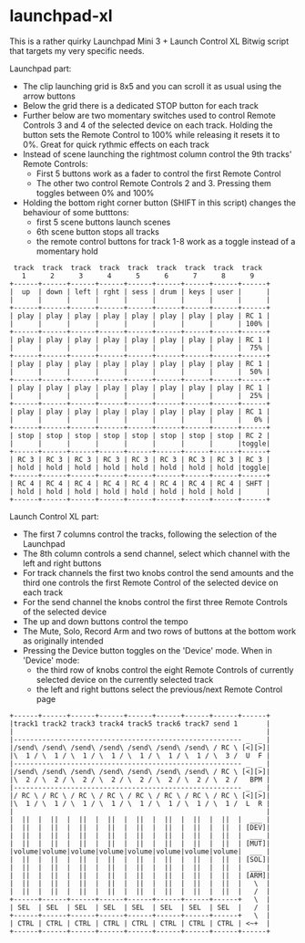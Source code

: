# launchpad-xl

This is a rather quirky Launchpad Mini 3 + Launch Control XL Bitwig script that targets my very specific needs.

Launchpad part:
- The clip launching grid is 8x5 and you can scroll it as usual using the arrow buttons
- Below the grid there is a dedicated STOP button for each track
- Further below are two momentary switches used to control Remote Controls 3 and 4 of the selected device on each track. Holding the button sets the Remote Control to 100% while releasing it resets it to 0%. Great for quick rythmic effects on each track
- Instead of scene launching the rightmost column control the 9th tracks' Remote Controls:
  + First 5 buttons work as a fader to control the first Remote Control
  + The other two control Remote Controls 2 and 3. Pressing them toggles between 0% and 100%
- Holding the bottom right corner button (SHIFT in this script) changes the behaviour of some butttons:
  + first 5 scene buttons launch scenes
  + 6th scene button stops all tracks
  + the remote control buttons for track 1-8 work as a toggle instead of a momentary hold

```
 track  track  track  track  track  track  track  track  track
   1      2      3      4      5      6      7      8      9
+------+------+------+------+------+------+------+------+------+
|  up  | down | left | rght | sess | drum | keys | user |      |
|      |      |      |      |      |      |      |      |      |
+------+------+------+------+------+------+------+------+------+
| play | play | play | play | play | play | play | play | RC 1 |
|      |      |      |      |      |      |      |      | 100% |
+------+------+------+------+------+------+------+------+------+
| play | play | play | play | play | play | play | play | RC 1 |
|      |      |      |      |      |      |      |      |  75% |
+------+------+------+------+------+------+------+------+------+
| play | play | play | play | play | play | play | play | RC 1 |
|      |      |      |      |      |      |      |      |  50% |
+------+------+------+------+------+------+------+------+------+
| play | play | play | play | play | play | play | play | RC 1 |
|      |      |      |      |      |      |      |      |  25% |
+------+------+------+------+------+------+------+------+------+
| play | play | play | play | play | play | play | play | RC 1 |
|      |      |      |      |      |      |      |      |   0% |
+------+------+------+------+------+------+------+------+------+
| stop | stop | stop | stop | stop | stop | stop | stop | RC 2 |
|      |      |      |      |      |      |      |      |toggle|
+------+------+------+------+------+------+------+------+------+
| RC 3 | RC 3 | RC 3 | RC 3 | RC 3 | RC 3 | RC 3 | RC 3 | RC 3 |
| hold | hold | hold | hold | hold | hold | hold | hold |toggle|
+------+------+------+------+------+------+------+------+------+
| RC 4 | RC 4 | RC 4 | RC 4 | RC 4 | RC 4 | RC 4 | RC 4 | SHFT |
| hold | hold | hold | hold | hold | hold | hold | hold |      |
+------+------+------+------+------+------+------+------+------+
```

Launch Control XL part:
- The first 7 columns control the tracks, following the selection of the Launchpad
- The 8th column controls a send channel, select which channel with the left and right buttons
- For track channels the first two knobs control the send amounts and the third one controls the first Remote Control of the selected device on each track
- For the send channel the knobs control the first three Remote Controls of the selected device
- The up and down buttons control the tempo
- The Mute, Solo, Record Arm and two rows of buttons at the bottom work as originally intended
- Pressing the Device button toggles on the 'Device' mode. When in 'Device' mode:
  + the third row of knobs control the eight Remote Controls of currently selected device on the currently selected track
  + the left and right buttons select the previous/next Remote Control page

```
+------+------+------+------+------+------+------+------+------+
|track1 track2 track3 track4 track5 track6 track7 send 1       |
|                                                              |
|-------------------------------------------------------- _  _ |
|/send\ /send\ /send\ /send\ /send\ /send\ /send\ / RC \ [<][>]|
|\  1 / \  1 / \  1 / \  1 / \  1 / \  1 / \  1 / \  3 /  U  F |
|-------------------------------------------------------- _  _ |
|/send\ /send\ /send\ /send\ /send\ /send\ /send\ / RC \ [<][>]|
|\  2 / \  2 / \  2 / \  2 / \  2 / \  2 / \  2 / \  2 /   BPM |
|-------------------------------------------------------- _  _ |
|/ RC \ / RC \ / RC \ / RC \ / RC \ / RC \ / RC \ / RC \ [<][>]|
|\  1 / \  1 / \  1 / \  1 / \  1 / \  1 / \  1 / \  1 /  L  R |
|                                                              |
|  ||  |  ||  |  ||  |  ||  |  ||  |  ||  |  ||  |  ||  |  ___ |
|  ||  |  ||  |  ||  |  ||  |  ||  |  ||  |  ||  |  ||  | [DEV]|
|  ||  |  ||  |  ||  |  ||  |  ||  |  ||  |  ||  |  ||  |  ___ |
|  ||  |  ||  |  ||  |  ||  |  ||  |  ||  |  ||  |  ||  | [MUT]|
|volume|volume|volume|volume|volume|volume|volume|volume|  ___ |
|  ||  |  ||  |  ||  |  ||  |  ||  |  ||  |  ||  |  ||  | [SOL]|
|  ||  |  ||  |  ||  |  ||  |  ||  |  ||  |  ||  |  ||  |  ___ |
|  ||  |  ||  |  ||  |  ||  |  ||  |  ||  |  ||  |  ||  | [ARM]|
|  ||  |  ||  |  ||  |  ||  |  ||  |  ||  |  ||  |  ||  |   \  |
|  ||  |  ||  |  ||  |  ||  |  ||  |  ||  |  ||  |  ||  |   /  |
+------+------+------+------+------+------+------+------+   \  |
| SEL  | SEL  | SEL  | SEL  | SEL  | SEL  | SEL  | SEL  |   /  |
+------+------+------+------+------+------+------+------+   \  |
| CTRL | CTRL | CTRL | CTRL | CTRL | CTRL | CTRL | CTRL | <~+  |
+------+------+------+------+------+------+------+------+------+
```
